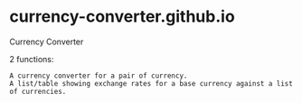 # currency-converter.github.io

Currency Converter

2 functions:

    A currency converter for a pair of currency.
    A list/table showing exchange rates for a base currency against a list of currencies.

